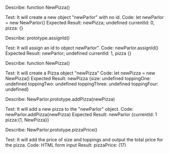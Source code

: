 Describe: function NewPizza()

Test: It will create a new object "newParlor" with no id.
Code: let newParlor = new NewParlor()
Expected Result: newPizza; undefined currentId: 0, pizza: {}

Describe: prototype.assignId()

Test: It will assign an id to object newParlor".
Code: newParlor.assignId()
Expected Result: newParlor; undefined currentId: 1, pizza {}

Describe: function NewPizza()

Test: It will create a Pizza object "newPizza"
Code: let newPizza = new NewPizza()
Expected Result: newPizza {size: undefined toppingOne: undefined toppingTwo: undefined toppingThree: undefined toppingFour: undefined}

Describe: NewParlor.prototype.addPizza(newPizza)

Test: It will add a new pizza to the "newParlor" object.
Code: newParlor.addPizza(newPizza)
Expected Result: newParlor {currentId: 1 pizza:{1, NewPizza}}

Describe: NewParlor.prototype.pizzaPrice()

Test: It will add the price of size and toppings and output the total price for the pizza.
Code: HTML form input 
Result: pizzaPrice: (17) 
